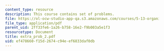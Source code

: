 ```yaml
---
content_type: resource
description: This course contains set of problems.
file: https://ol-ocw-studio-app-qa.s3.amazonaws.com/courses/5-13-organic-chemistry-ii-fall-2006/ef478660f15d2674c94eef6833daf0db_extra_prob_2.pdf
file_type: application/pdf
parent_uid: 2ff33fe6-1a26-b758-16e2-f9b003a5e1f3
resourcetype: Document
title: extra_prob_2.pdf
uid: ef478660-f15d-2674-c94e-ef6833daf0db
---
```

